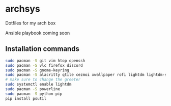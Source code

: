 # archsys

Dotfiles for my arch box

Ansible playbook coming soon

## Installation commands

```bash
sudo pacman -S git vim htop openssh
sudo pacman -S vlc firefox discord
sudo pacman -S gnome-keyring
sudo pacman -S alacritty qtile cezmoi xwallpaper rofi lightdm lightdm-slick-greeter picom xclip
# make sure to change the greeter
sudo systemctl enable lightdm
sudo pacman -S powerline
sudo pacman -S python-pip
pip install psutil
``` 
